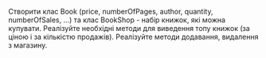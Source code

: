 Створити клас Book (price, numberOfPages, author, quantity, numberOfSales, ...) та клас BookShop - набір книжок, які можна купувати. Реалізуйте необхідні методи для виведення топу книжок (за ціною і за кількістю продажів). Реалізуйте методи додавання, видалення з магазину.
